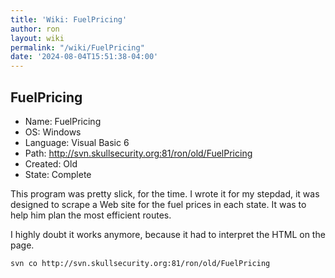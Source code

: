 ```yaml
---
title: 'Wiki: FuelPricing'
author: ron
layout: wiki
permalink: "/wiki/FuelPricing"
date: '2024-08-04T15:51:38-04:00'
---
```


## FuelPricing

-   Name: FuelPricing
-   OS: Windows
-   Language: Visual Basic 6
-   Path: <http://svn.skullsecurity.org:81/ron/old/FuelPricing>
-   Created: Old
-   State: Complete

This program was pretty slick, for the time. I wrote it for my stepdad, it was designed to scrape a Web site for the fuel prices in each state. It was to help him plan the most efficient routes.

I highly doubt it works anymore, because it had to interpret the HTML on the page.

    svn co http://svn.skullsecurity.org:81/ron/old/FuelPricing

